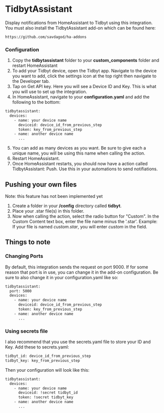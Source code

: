 # TidbytAssistant
Display notifications from HomeAssistant to Tidbyt using this integration. You must also install the TidbytAssistant add-on which can be found here:

```txt
https://github.com/savdagod/ha-addons
```

### Configuration
1. Copy the **tidbytassistant** folder to your **custom_components** folder and restart HomeAssistant
2. To add your Tidbyt device, open the Tidbyt app. Navigate to the device you want to add, click the settings icon at the top right then navigate to the Developer tab.
3. Tap on Get API key. Here you will see a Device ID and Key. This is what you will use to set up the integration.
4. In HomeAssistant, navigate to your **configuration.yaml** and add the following to the bottom:
```txt
tidbytassistant:
  devices:
    - name: your device name
      deviceid: device_id_from_previous_step
      token: key_from_previous_step
    - name: another device name
      ...
```
5. You can add as many devices as you want. Be sure to give each a unique name, you will be using this name when calling the action.
6. Restart HomeAssistant.
7. Once HomeAssistant restarts, you should now have a action called TidbytAssistant: Push. Use this in your automations to send notifiations.

## Pushing your own files
Note: this feature has not been implemented yet

1. Create a folder in your **/config** directory called **tidbyt**.
2. Place your .star file(s) in this folder.
3. Now when calling the action, select the radio button for "Custom". In the Custom Content text box, enter the file name minus the '.star'. Example: If your file is named *custom.star*, you will enter *custom* in the field.


## Things to note
### Changing Ports
By default, this integration sends the request on port 9000. If for some reason that port is in use, you can change it in the add-on configuration. Be sure to also change it in your configuration.yaml like so:
```txt
tidbytassistant:
  port: 5000
  devices:
    - name: your device name
      deviceid: device_id_from_previous_step
      token: key_from_previous_step
    - name: another device name
      ...
```

### Using secrets file
I also recommend that you use the secrets.yaml file to store your ID and Key. Add these to secrets.yaml:
```txt
tidbyt_id: device_id_from_previous_step
tidbyt_key: key_from_previous_step
```
Then your configuration will look like this:
```txt
tidbytassistant:
  devices:
    - name: your device name
      deviceid: !secret tidbyt_id
      token: !secret tidbyt_key
    - name: another device name
      ...
```
